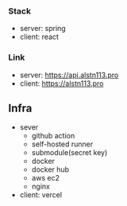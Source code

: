 ### Stack

- server: spring
- client: react

### Link

- server: https://api.alstn113.pro
- client: https://alstn113.pro

## Infra    

- sever
  - github action
  - self-hosted runner
  - submodule(secret key)
  - docker
  - docker hub
  - aws ec2
  - nginx
- client: vercel 
